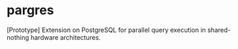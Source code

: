 # pargres
[Prototype] Extension on PostgreSQL for parallel query execution in shared-nothing hardware architectures.
